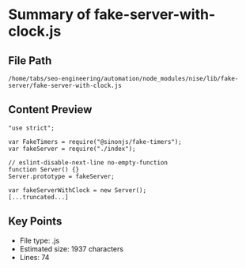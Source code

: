 # Summary of fake-server-with-clock.js
  
## File Path
`/home/tabs/seo-engineering/automation/node_modules/nise/lib/fake-server/fake-server-with-clock.js`

## Content Preview
```
"use strict";

var FakeTimers = require("@sinonjs/fake-timers");
var fakeServer = require("./index");

// eslint-disable-next-line no-empty-function
function Server() {}
Server.prototype = fakeServer;

var fakeServerWithClock = new Server();
[...truncated...]
```

## Key Points
- File type: .js
- Estimated size: 1937 characters
- Lines: 74
